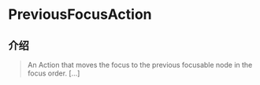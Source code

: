 # PreviousFocusAction

## 介绍

> An Action that moves the focus to the previous focusable node in the focus order. [...]
